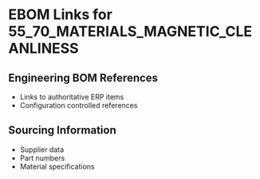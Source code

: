 # EBOM Links for 55_70_MATERIALS_MAGNETIC_CLEANLINESS

## Engineering BOM References
- Links to authoritative ERP items
- Configuration controlled references

## Sourcing Information
- Supplier data
- Part numbers
- Material specifications
